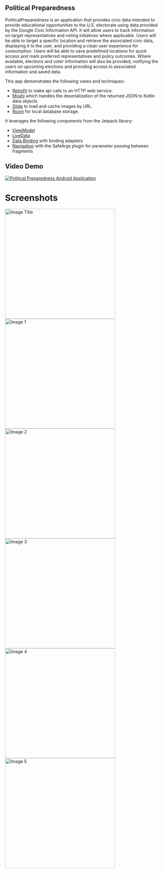 ## Political Preparedness

PoliticalPreparedness is an application that provides civic data intended to provide educational opportunities to the U.S. electorate using data provided by the Google Civic Information API. It will allow users to track information on target representatives and voting initiatives where applicable.
Users will be able to target a specific location and retrieve the associated civic data, displaying it to the user, and providing a clean user experience for consumption. Users will be able to save predefined locations for quick access and mark preferred representatives and policy outcomes. Where available, elections and voter information will also be provided, notifying the users on upcoming elections and providing access to associated information and saved data.

This app demonstrates the following views and techniques:

* [Retrofit](https://square.github.io/retrofit/) to make api calls to an HTTP web service.
* [Moshi](https://github.com/square/moshi) which handles the deserialization of the returned JSON to Kotlin data objects. 
* [Glide](https://bumptech.github.io/glide/) to load and cache images by URL.
* [Room](https://developer.android.com/training/data-storage/room) for local database storage.
  
It leverages the following components from the Jetpack library:

* [ViewModel](https://developer.android.com/topic/libraries/architecture/viewmodel)
* [LiveData](https://developer.android.com/topic/libraries/architecture/livedata)
* [Data Binding](https://developer.android.com/topic/libraries/data-binding/) with binding adapters
* [Navigation](https://developer.android.com/topic/libraries/architecture/navigation/) with the SafeArgs plugin for parameter passing between fragments

## Video Demo

[![Political Preparedness Android Application](https://i.ytimg.com/vi/aTo7uIUB7UQ/maxresdefault.jpg)](https://youtu.be/aTo7uIUB7UQ?si=4y0PSMUpOYZDYLqw "Political Preparedness Android Application")

# Screenshots

<img src="https://github.com/utkarsh0869/PoliticalPreparednessApp/assets/44482062/2401fc37-7a67-4ce3-b85a-b51091f4b311" alt="Image Title" width="360">

<img src="https://github.com/utkarsh0869/PoliticalPreparednessApp/assets/44482062/e13e1cbc-f8e7-4790-a314-631d89d7ffb3" alt="Image 1" width="360">

<img src="https://github.com/utkarsh0869/PoliticalPreparednessApp/assets/44482062/e7d9fd84-ff6b-4c21-9874-019cf97a866b" alt="Image 2" width="360">

<img src="https://github.com/utkarsh0869/PoliticalPreparednessApp/assets/44482062/3c2d834b-ee19-41e0-b0cc-48a8fecca11f" alt="Image 3" width="360">

<img src="https://github.com/utkarsh0869/PoliticalPreparednessApp/assets/44482062/b258e67c-abfc-46fe-8b67-468be7c00dbc" alt="Image 4" width="360">

<img src="https://github.com/utkarsh0869/PoliticalPreparednessApp/assets/44482062/ce5b7bc3-97d2-486c-aeb8-5c6f0d874242" alt="Image 5" width="360">
